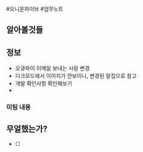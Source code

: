 #오니온파이브 #업무노트


## 알아볼것들


## 정보
- 오큐파이 이메일 보내는 사람 변경
- 다크모드에서 이미지가 안보이니, 변경된 알집으로 참고
- 개발 확인사항 확인해보기
- 
### 미팅 내용


## 무얼했는가?

- [ ] 



